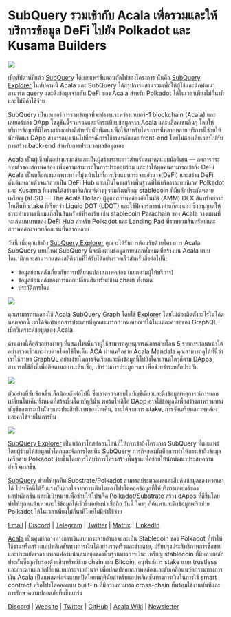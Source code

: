# SubQuery รวมเข้ากับ Acala เพื่อรวมและให้บริการข้อมูล DeFi ไปยัง Polkadot และ Kusama Builders

![](https://miro.medium.com/max/1400/1*cg4kJs0WEcyPP73EAtHomA.png)

เมื่อสัปดาห์ที่แล้ว [SubQuery](https://www.subquery.network/) ได้เผยแพร่ขั้นตอนถัดไปของโครงการ นั่นคือ [SubQuery Explorer](https://explorer.subquery.network/) ในสัปดาห์นี้ Acala และ SubQuery ได้สรุปการผสานรวมเพื่อให้ผู้ใช้และนักพัฒนาสามารถ query และดึงข้อมูลจากฮับ DeFi ของ Acala สำหรับ Polkadot ได้ในเวลาเพียงไม่กี่นาทีและไม่มีค่าใช้จ่าย

SubQuery เป็นเลเยอร์การรวมข้อมูลที่จะทำงานระหว่างเลเยอร์-1 blockchain (Acala) และเลเยอร์ของ DApp โซลูชันนี้รวบรวมและจัดระเบียบข้อมูลจาก Acala และบล็อคเชนอื่นๆ โดยให้บริการข้อมูลที่มีโครงสร้างอย่างดีสำหรับนักพัฒนาเพื่อใช้สำหรับโครงการที่หลากหลาย บริการนี้ช่วยให้นักพัฒนา DApp สามารถมุ่งเน้นไปที่กรณีการใช้งานหลักและ front-end โดยไม่ต้องเสียเวลาไปกับการสร้าง back-end สำหรับการประมวลผลข้อมูลเอง

Acala เป็นผู้เชื่อมั่นอย่างแรงกล้าและเป็นผู้สร้างระยะยาวสำหรับอนาคตแบบมัลติเชน — ลดการกระจายตัวของสภาพคล่อง เพิ่มความสามารถในการประกอบร่วม และทำให้ทุกคนสามารถเข้าถึง DeFi Acala เป็นบล็อกเชนเฉพาะทางที่มุ่งเน้นไปที่การเงินแบบกระจายอำนาจ(DeFi) และสร้าง DeFi ดั้งเดิมหลายตัวจนกลายเป็น DeFi Hub และเป็นโครงสร้างพื้นฐานที่ให้บริการระบบนิเวศ Polkadot และ Kusama ทีมงานได้สร้างผลิตภัณฑ์ต่างๆ รวมถึงเหรียญ stablecoin ที่มีหลักประกันหลายเหรียญ (aUSD — The Acala Dollar) ผู้ดูแลสภาพคล่องอัตโนมัติ (AMM) DEX สินทรัพย์จากโทเค็นที่ stake ที่เรียกว่า Liquid DOT (LDOT) และใช้ฟีเจอร์การนำค่าแก๊สมาเอง ซึ่งอนุญาตให้ชำระค่าธรรมเนียมแก๊สในสินทรัพย์ที่รองรับ เช่น stablecoin Parachain ของ Acala วางแผนที่จะเล่นบทบาทของ DeFi Hub สำหรับ Polkadot และ Landing Pad ที่รวบรวมสินทรัพย์และสภาพคล่องจากบล็อกเชนที่หลากหลาย

วันนี้ เมื่อคุณเข้าถึง [SubQuery Explorer](https://explorer.subquery.network/) คุณจะได้รับการต้อนรับด้วยโครงการ Acala SubQuery แบบใหม่ SubQuery นี้จะติดตามข้อมูลภายนอกทั้งหมดที่สร้างบน Acala แบบไดนามิกและสามารถแสดงสถิติรวมที่ได้รับได้อย่างรวดเร็วสำหรับสิ่งต่อไปนี้:

-   ข้อมูลย้อนหลังเกี่ยวกับการเปลี่ยนแปลงสภาพคล่อง (แยกตามผู้ให้บริการ)
-   ข้อมูลย้อนหลังของการแลกเปลี่ยนสินทรัพย์ข้าม chain ทั้งหมด
-   ประวัติการโอน

![](https://miro.medium.com/max/1400/0*sXPljA1RE754fuDQ)

คุณสามารถทดลองใช้ Acala SubQuery Graph โดยใช้ [Explorer](https://explorer.subquery.network/) โดยไม่ต้องติดตั้งอะไรในโค้ด นอกจากนี้ เราได้จัดทำเอกสารประเภทที่คุณสามารถกำหนดเกณฑ์ได้ในแต่ละคำขอของ GraphQL เมื่อวิเคราะห์ข้อมูลของ Acala

ด้านล่างนี้คือตัวอย่างง่ายๆ ที่แสดงให้เห็นว่าผู้ใช้สามารถดูเหตุการณ์การถ่ายโอน 5 รายการก่อนหน้าได้อย่างรวดเร็วและง่ายดายโดยใช้โทเค็น ACA ผ่านเครือข่าย Acala Mandala คุณสามารถดูได้ที่นี่ว่าเราใช้ภาษา GraphQL อย่างง่ายในการจัดเรียงและดึงข้อมูลนี้ไปยังไคลเอนต์ใดๆก็ตาม DApps สามารถใช้สิ่งนี้เพื่อติดตามสถานะสินเชื่อ, เข้าร่วมการประมูล ฯลฯ เพื่อช่วยชำระหลักประกัน

![](https://miro.medium.com/max/1400/0*zlxPf2tz8DVX95kY)

ตัวอย่างที่ซับซ้อนขึ้นเล็กน้อยดังต่อไปนี้ ซึ่งเราตรวจสอบในบัญชีเดียวและดึงข้อมูลเหตุการณ์การแลกเปลี่ยนโทเค็นทั้งหมดที่สร้างขึ้นโดยบัญชีนั้น พอร์ตโฟลิโอ DApp อาจใช้ข้อมูลนี้เพื่อสร้างภาพรวมทางบัญชีของกระเป๋านั้นๆและประสิทธิภาพของโทเค็น, รายได้จากการ stake, การจัดเตรียมสภาพคล่อง และค่าใช้จ่ายในการยืม

![](https://miro.medium.com/max/1400/0*hdTbn41vDvIYuv3_)

[SubQuery Explorer](https://explorer.subquery.network/) เป็นบริการโฮสต์ออนไลน์ที่ให้การเข้าถึงโครงการ SubQuery ที่เผยแพร่โดยผู้ร่วมให้ข้อมูลทั่วโลกและจัดการโดยทีม SubQuery ภารกิจของมันคือการทำให้การเข้าถึงข้อมูลเครือข่าย Polkadot ง่ายขึ้นโดยการให้บริการโครงสร้างพื้นฐานเพื่อช่วยให้นักพัฒนาประสบความสำเร็จมากขึ้น

[SubQuery](https://www.subquery.network/) ช่วยให้ทุกทีม Substrate/Polkadot สามารถประมวลผลและสืบค้นข้อมูลของพวกเขาได้ โปรเจ็คนี้ได้รับแรงบันดาลใจจากการเติบโตของโปรโตคอลข้อมูลที่ให้บริการเลเยอร์ของแอปพลิเคชัน และมีเป้าหมายเพื่อช่วยให้โปรเจ็ค Polkadot/Substrate สร้าง dApps ที่ดีขึ้นโดยทำให้ทุกคนค้นหาและใช้ข้อมูลได้เร็วขึ้นอย่างน่าเชื่อถือ วันนี้ ใครๆ ก็ค้นหาและดึงข้อมูลเครือข่าย Polkadot ได้ในเวลาเพียงไม่กี่นาทีโดยไม่มีค่าใช้จ่าย

[Email](mailto:hello@subquery.network) | [Discord](https://discord.com/invite/78zg8aBSMG) | [Telegram](https://t.me/subquerynetwork) | [Twitter](https://twitter.com/subquerynetwork) | [Matrix](https://matrix.to/#/#subquery:matrix.org) | [LinkedIn](https://www.linkedin.com/company/subquery)

[Acala](http://acala.network/) เป็นศูนย์กลางทางการเงินแบบกระจายอำนาจและเป็น Stablecoin ของ Polkadot ที่ทำให้ใช้งานหรือสร้างแอปพลิเคชันทางการเงินได้อย่างรวดเร็วและง่ายดาย, ปรับปรุงประสิทธิภาพการซื้อขายและประหยัดเวลา แพลตฟอร์มนำเสนอชุดของพื้นฐานทางการเงิน: เหรียญ stablecoin ที่มีหลายหลักประกันซึ่งถูกรับรองด้วยสินทรัพย์ข้าม chain เช่น Bitcoin, อนุพันธ์การ stake แบบ trustless และกระดานแลกเปลี่ยนแบบกระจายอำนาจ เพื่อปลดปล่อยสภาพคล่องและขับเคลื่อนนวัตกรรมทางการเงิน Acala เป็นแพลตฟอร์มแบบเปิดโดยพฤตินัยสำหรับแอปพลิเคชันทางการเงินในการใช้ smart contract หรือโปรโตคอลแบบ built-in ที่มีความสามารถ cross-chain ที่พร้อมใช้งานทันทีและการรักษาความปลอดภัยที่แข็งแกร่ง

[Discord](https://discord.gg/vdbFVCH) | [Website](https://acala.network/) | [Twitter](https://twitter.com/AcalaNetwork) | [GitHub](https://github.com/AcalaNetwork/Acala) | [Acala Wiki](https://github.com/AcalaNetwork/Acala/wiki) | [Newsletter](https://share.hsforms.com/1X9RxkXk-R62I0VNbATaDXw4h8qc)